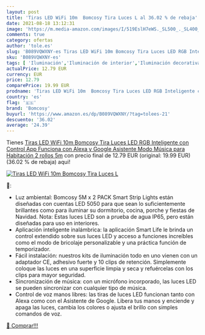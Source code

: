 ```yaml
---
layout: post
title: 'Tiras LED WiFi 10m  Bomcosy Tira Luces L al 36.02 % de rebaja'
date: 2021-08-18 13:12:31
image: 'https://m.media-amazon.com/images/I/519EslH7eWS._SL500_._SL400_.jpg'
comments: true
category: ofertas
author: 'tole.es'
slug: 'B089VQWXNY-es Tiras LED WiFi 10m Bomcosy Tira Luces LED RGB Inteligente...'
sku: 'B089VQWXNY-es'
tags: [ 'Iluminación','Iluminación de interior','Iluminación decorativa y para usos específicos de interior','Tiras LED de interior','alexa','bomcosy', ]
actualPrice: 12.79 EUR
currency: EUR
price: 12.79
comparePrice: 19.99 EUR
prodname: 'Tiras LED WiFi 10m  Bomcosy Tira Luces LED RGB Inteligente con Control App  Funciona con Alexa y Google Asistente  Modo Música para Habitación  2 rollos 5m'
country: 'es'
flag: '🇪🇸'
brand: 'Bomcosy'
buyurl: 'https://www.amazon.es/dp/B089VQWXNY/?tag=tolees-21'
descuento: '36.02'
average: '24.39'
---
```


Tienes [Tiras LED WiFi 10m  Bomcosy Tira Luces LED RGB Inteligente con Control App  Funciona con Alexa y Google Asistente  Modo Música para Habitación  2 rollos 5m](https://www.amazon.es/dp/B089VQWXNY/?tag=tolees-21) con precio final de  12.79 EUR (original: 19.99 EUR) (36.02 %  de rebaja) aqui!

[![Tiras LED WiFi 10m  Bomcosy Tira Luces L](https://m.media-amazon.com/images/I/519EslH7eWS._SL500_._SL400_.jpg)](https://www.amazon.es/dp/B089VQWXNY/?tag=tolees-21)

🔎:

- Luz ambiental: Bomcosy 5M x 2 PACK Smart Strip Lights están diseñadas con cuentas LED 5050 para que sean lo suficientemente brillantes como para iluminar su dormitorio, cocina, porche y fiestas de Navidad. Nota: Estas luces LED son a prueba de agua IP65, pero están diseñadas para uso en interiores.
- Aplicación inteligente inalámbrica: la aplicación Smart Life le brinda un control extendido sobre sus luces LED y acceso a funciones increíbles como el modo de bricolaje personalizable y una práctica función de temporizador.
- Fácil instalación: nuestros kits de iluminación todo en uno vienen con un adaptador CE, adhesivo fuerte y 10 clips de retención. Simplemente coloque las luces en una superficie limpia y seca y refuércelas con los clips para mayor seguridad.
- Sincronización de música: con un micrófono incorporado, las luces LED se pueden sincronizar con cualquier tipo de música.
- Control de voz manos libres: las tiras de luces LED funcionan tanto con Alexa como con el Asistente de Google. Libera tus manos y enciende y apaga las luces, cambia los colores o ajusta el brillo con simples comandos de voz.

[🛒 Comprar!!!](https://www.amazon.es/dp/B089VQWXNY/?tag=tolees-21)
